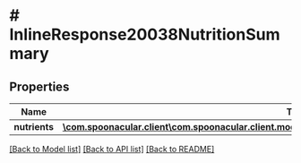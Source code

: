 # # InlineResponse20038NutritionSummary

## Properties

Name | Type | Description | Notes
------------ | ------------- | ------------- | -------------
**nutrients** | [**\com.spoonacular.client\com.spoonacular.client.model\InlineResponse20038NutritionSummaryNutrients[]**](InlineResponse20038NutritionSummaryNutrients.md) |  | 

[[Back to Model list]](../../README.md#documentation-for-models) [[Back to API list]](../../README.md#documentation-for-api-endpoints) [[Back to README]](../../README.md)


